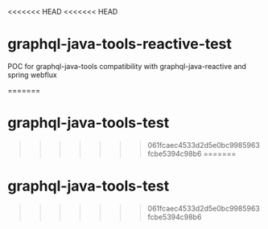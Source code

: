 <<<<<<< HEAD
<<<<<<< HEAD
# graphql-java-tools-reactive-test
POC for graphql-java-tools compatibility with graphql-java-reactive and spring webflux

=======
# graphql-java-tools-test
>>>>>>> 061fcaec4533d2d5e0bc9985963fcbe5394c98b6
=======
# graphql-java-tools-test
>>>>>>> 061fcaec4533d2d5e0bc9985963fcbe5394c98b6
